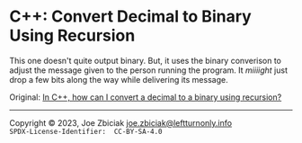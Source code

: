 # C++: Convert Decimal to Binary Using Recursion

This one doesn't quite output binary.  But, it uses the binary converison to
adjust the message given to the person running the program. It _miiiight_ just
drop a few bits along the way while delivering its message.

Original: [In C++, how can I convert a decimal to a binary using recursion?](https://www.quora.com/In-C-how-can-I-convert-a-decimal-to-a-binary-using-recursion/answer/Joe-Zbiciak)

____

Copyright © 2023, Joe Zbiciak <joe.zbiciak@leftturnonly.info>  
`SPDX-License-Identifier:  CC-BY-SA-4.0`

